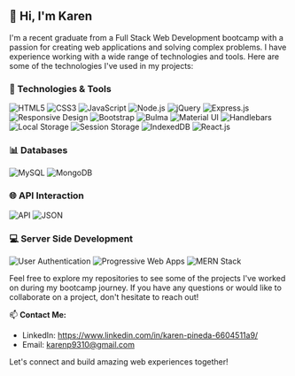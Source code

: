 <!-- Hi there! I'm [Your Name], a recent graduate from a Full Stack Web Development bootcamp. -->
## 👋 Hi, I'm Karen

I'm a recent graduate from a Full Stack Web Development bootcamp with a passion for creating web applications and solving complex problems. I have experience working with a wide range of technologies and tools. Here are some of the technologies I've used in my projects:

### 🚀 Technologies & Tools

![HTML5](https://img.shields.io/badge/HTML5-E34F26?style=flat&logo=html5&logoColor=white)
![CSS3](https://img.shields.io/badge/CSS3-1572B6?style=flat&logo=css3&logoColor=white)
![JavaScript](https://img.shields.io/badge/JavaScript-F7DF1E?style=flat&logo=javascript&logoColor=black)
![Node.js](https://img.shields.io/badge/Node.js-339933?style=flat&logo=node.js&logoColor=white)
![jQuery](https://img.shields.io/badge/jQuery-0769AD?style=flat&logo=jquery&logoColor=white)
![Express.js](https://img.shields.io/badge/Express.js-000000?style=flat)
![Responsive Design](https://img.shields.io/badge/Responsive%20Design-4285F4?style=flat)
![Bootstrap](https://img.shields.io/badge/Bootstrap-7952B3?style=flat&logo=bootstrap&logoColor=white)
![Bulma](https://img.shields.io/badge/Bulma-00D1B2?style=flat&logo=bulma&logoColor=white)
![Material UI](https://img.shields.io/badge/Material%20UI-0081CB?style=flat&logo=material-ui&logoColor=white)
![Handlebars](https://img.shields.io/badge/Handlebars-FF7E5E?style=flat)
![Local Storage](https://img.shields.io/badge/Local%20Storage-FFCA28?style=flat)
![Session Storage](https://img.shields.io/badge/Session%20Storage-33CC33?style=flat)
![IndexedDB](https://img.shields.io/badge/IndexedDB-4D53E0?style=flat)
![React.js](https://img.shields.io/badge/React.js-61DAFB?style=flat&logo=react&logoColor=black)

### 📊 Databases

![MySQL](https://img.shields.io/badge/MySQL-4479A1?style=flat&logo=mysql&logoColor=white)
![MongoDB](https://img.shields.io/badge/MongoDB-47A248?style=flat&logo=mongodb&logoColor=white)

### 🌐 API Interaction

![API](https://img.shields.io/badge/API-009688?style=flat)
![JSON](https://img.shields.io/badge/JSON-000000?style=flat)

### 💻 Server Side Development

![User Authentication](https://img.shields.io/badge/User%20Authentication-4CAF50?style=flat)
![Progressive Web Apps](https://img.shields.io/badge/Progressive%20Web%20Apps-FF5722?style=flat)
![MERN Stack](https://img.shields.io/badge/MERN%20Stack-61DAFB?style=flat)

Feel free to explore my repositories to see some of the projects I've worked on during my bootcamp journey. If you have any questions or would like to collaborate on a project, don't hesitate to reach out!

📫 **Contact Me:**
- LinkedIn: https://www.linkedin.com/in/karen-pineda-6604511a9/ 
- Email: karenp9310@gmail.com

Let's connect and build amazing web experiences together!

<!--
**k-pineda/k-pineda** is a ✨ _special_ ✨ repository because its `README.md` (this file) appears on your GitHub profile.

Here are some ideas to get you started:

- 🔭 I’m currently working on ...
- 🌱 I’m currently learning ...
- 👯 I’m looking to collaborate on ...
- 🤔 I’m looking for help with ...
- 💬 Ask me about ...
- 📫 How to reach me: ...
- 😄 Pronouns: ...
- ⚡ Fun fact: ...
-->
